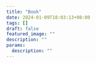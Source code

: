 ```yaml
---
title: "Book"
date: 2024-01-09T18:03:13+08:00
tags: []
draft: false
featured_image: ""
description: ""
params:
  description: ""
---
```

